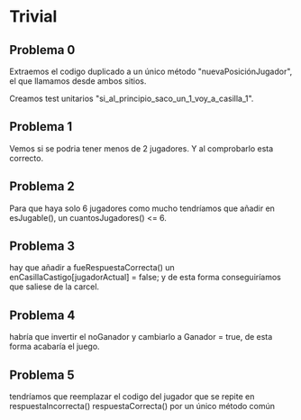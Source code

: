 # Trivial

## Problema 0

Extraemos el codigo duplicado a un único método "nuevaPosiciónJugador", el que llamamos desde ambos sitios.

Creamos test unitarios "si_al_principio_saco_un_1_voy_a_casilla_1".
## Problema 1
Vemos si se podria tener menos de 2 jugadores. Y al comprobarlo esta correcto.

## Problema 2 
Para que haya solo 6 jugadores como mucho tendríamos que añadir en esJugable(), un cuantosJugadores() <= 6.

## Problema 3
hay que añadir a fueRespuestaCorrecta() un enCasillaCastigo[jugadorActual] = false; y de esta forma conseguiríamos que saliese de la carcel.

## Problema 4
habría que invertir el noGanador y cambiarlo a Ganador = true, de esta forma acabaría el juego.

## Problema 5
tendríamos que reemplazar el codigo del jugador que se repite en respuestaIncorrecta() respuestaCorrecta() por un único método común  